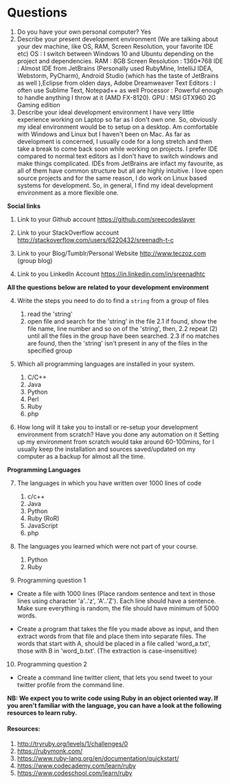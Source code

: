 # Questions

1. Do you have your own personal computer?
	Yes
2. Describe your present development environment (We are talking about your dev machine, like OS, RAM, Screen Resolution, your favorite IDE etc)
	OS : I switch between Windows 10 and Ubuntu depending on the project and dependencies.
	RAM : 8GB
	Screen Resolution : 1360*768
	IDE : Almost IDE from JetBrains (Personally used RubyMine, IntelliJ IDEA, Webstorm, PyCharm), Android Studio (which has the taste of JetBrains as well ),Eclipse from olden days, Adobe Dreamweaver
	Text Editors : I often use Sublime Text, Notepad++ as well
	Processor : Powerful enough to handle anything I throw at it (AMD FX-8120).
	GPU : MSI GTX960 2G Gaming edition
3. Describe your ideal development environment
	I have very little experience working on Laptop so far as I don't own one.
	So, obviously my ideal environment would be to setup on a desktop. 
	Am comfortable with Windows and Linux but I haven't been on Mac. As far as development is concerned, I usually code for a long stretch and then take a break to come back soon while working on projects. I prefer IDE compared to normal text editors as I don't have to switch windows and make things complicated.
	IDEs from JetBrains are infact my favourite, as all of them have common structure but all are highly intuitive.
	I love open source projects and for the same reason, I do work on Linux based systems for development. So, in general, I find my ideal development environment as a more flexible one.
	
**Social links**

1. Link to your Github account
	https://github.com/sreecodeslayer
	
2. Link to your StackOverflow account
	http://stackoverflow.com/users/6220432/sreenadh-t-c

3. Link to your Blog/Tumblr/Personal Website
	http://www.teczoz.com  (group blog)
	
4. Link to you LinkedIn Account
	https://in.linkedin.com/in/sreenadhtc
	
**All the questions below are related to your development environment**

4. Write the steps you need to do to find a `string` from a group of files
	1. read the 'string'
	2. open file and search for the 'string' in the file
		2.1 if found, show the file name, line number and so on of the 'string', then,
		2.2 repeat (2) until all the files in the group have been searched.
		2.3 if no matches are found, then the 'string' isn't present in any of the files in the specified group

5. Which all programming languages are installed in your system.
	1. C/C++
	2. Java
	3. Python
	4. Perl
	5. Ruby
	6. php
	
6. How long will it take you to install or re-setup your development environment from scratch? Have you done any automation on it
	Setting up my environment from scratch would take around 60-100mins, for I usually keep the installation and sources saved/updated on my
	computer as a backup for almost all the time.
	
**Programming Languages**

7. The languages in which you have written over 1000 lines of code
	1. c/c++
	2. Java
	3. Python
	4. Ruby (RoR)
	5. JavaScript
	6. php
	
8. The languages you learned which were not part of your course.
	1. Python
	2. Ruby
	
9. Programming question 1

  * Create a file with 1000 lines (Place random sentence and text in those lines using character 'a'..'z', 'A'..'Z'). Each line should have a sentence. Make sure everything is random, the file should have minimum of 5000 words.

  * Create a program that takes the file you made above as input, and then extract words from that file and place them into separate files. The words that start with A, should be placed in a file called 'word_a.txt', those with B in 'word_b.txt'. (The extraction is case-insensitive)

10. Programming question 2

  * Create a command line twitter client, that lets you send tweet to your twitter profile from the command line.


  **NB: We expect you to write code using Ruby in an object oriented way. If you aren't familiar with the language, you can have a look at the following resources to learn ruby.**

  #### Resources:
  1. http://tryruby.org/levels/1/challenges/0
  2. https://rubymonk.com/
  3. https://www.ruby-lang.org/en/documentation/quickstart/
  4. https://www.codecademy.com/learn/ruby
  5. https://www.codeschool.com/learn/ruby
